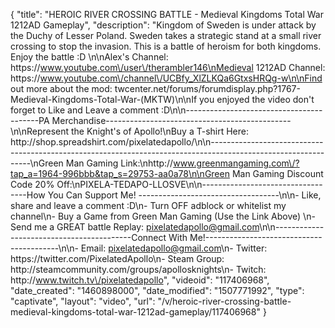 {
    "title": "HEROIC RIVER CROSSING BATTLE - Medieval Kingdoms Total War 1212AD Gameplay",
    "description": "Kingdom of Sweden is under attack by the Duchy of Lesser Poland.  Sweden takes a strategic stand at a small river crossing to stop the invasion.  This is a battle of heroism for both kingdoms.  Enjoy the battle :D \n\nAlex's Channel: https:\/\/www.youtube.com\/user\/therambler146\nMedieval 1212AD Channel: https:\/\/www.youtube.com\/channel\/UCBfy_XlZLKQa6GtxsHRQg-w\n\nFind out more about the mod: twcenter.net\/forums\/forumdisplay.php?1767-Medieval-Kingdoms-Total-War-(MKTW)\n\nIf you enjoyed the video don't forget to Like and Leave a comment :D\n\n-----------------------------------------PA Merchandise----------------------------------------------\n\nRepresent the Knight's of Apollo!\nBuy a T-shirt Here: http:\/\/shop.spreadshirt.com\/pixelatedapollo\/\n\n---------------------------------------------------------------------------------------------------------------\nGreen Man Gaming Link:\nhttp:\/\/www.greenmangaming.com\/?tap_a=1964-996bbb&tap_s=29753-aa0a78\n\nGreen Man Gaming Discount Code 20% Off:\nPIXELA-TEDAPO-LLOSVE\n\n----------------------------------How You Can Support Me! -----------------------------------\n\n- Like, share and leave a comment :D\n- Turn OFF adblock or whitelist my channel\n- Buy a Game from Green Man Gaming (Use the Link Above) \n- Send me a GREAT battle Replay: pixelatedapollo@gmail.com\n\n------------------------------------------Connect With Me!-----------------------------------------\n\n- Email: pixelatedapollo@gmail.com\n- Twitter: https:\/\/twitter.com\/PixelatedApollo\n- Steam Group:  http:\/\/steamcommunity.com\/groups\/apollosknights\n- Twitch: http:\/\/www.twitch.tv\/pixelatedapollo",
    "videoid": "117406968",
    "date_created": "1460898000",
    "date_modified": "1507771992",
    "type": "captivate",
    "layout": "video",
    "url": "\/v\/heroic-river-crossing-battle-medieval-kingdoms-total-war-1212ad-gameplay\/117406968"
}